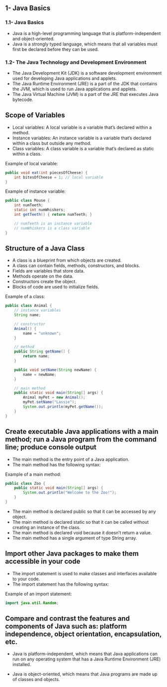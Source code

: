 ## 1- Java Basics

### 1.1- Java Basics
- Java is a high-level programming language that is platform-independent and object-oriented.
- Java is a strongly typed language, which means that all variables must first be declared before they can be used.

### 1.2- The Java Technology and Development Environment
- The Java Development Kit (JDK) is a software development environment used for developing Java applications and applets.
- The Java Runtime Environment (JRE) is a part of the JDK that contains the JVM, which is used to run Java applications and applets.
- The Java Virtual Machine (JVM) is a part of the JRE that executes Java bytecode.

## Scope of Variables

- Local variables: A local variable is a variable that’s declared within a method.
- Instance variables: An instance variable is a variable that’s declared within a class but outside any method.
- Class variables: A class variable is a variable that’s declared as static within a class.

Example of local variable:
```java
public void eat(int piecesOfCheese) {
    int bitesOfCheese = 1; // local variable
}
```
Example of instance variable:
```java
public class Mouse {
    int numTeeth;
    static int numWhiskers;
    int getTeeth() { return numTeeth; }

    // numTeeth is an instance variable
    // numWhiskers is a class variable
}
```

## Structure of a Java Class

- A class is a blueprint from which objects are created.
- A class can contain fields, methods, constructors, and blocks.
- Fields are variables that store data.
- Methods operate on the data.
- Constructors create the object.
- Blocks of code are used to initialize fields.

Example of a class:
```java
public class Animal {
    // instance variables
    String name;

    // constructor
    Animal() {
        name = "unknown";
    }

    // method 
    public String getName() {
        return name;
    }

    public void setName(String newName) {
        name = newName;
    }

    // main method 
    public static void main(String[] args) {
        Animal myPet = new Animal();
        myPet.setName("Lassie");
        System.out.println(myPet.getName());
    }
}
```

## Create executable Java applications with a main method; run a Java program from the command line; produce console output

- The main method is the entry point of a Java application.
- The main method has the following syntax:

Example of a main method:
```java
public class Zoo {
    public static void main(String[] args) {
        System.out.println("Welcome to the Zoo!");
    }
}
```

- The main method is declared public so that it can be accessed by any object.
- The main method is declared static so that it can be called without creating an instance of the class.
- The main method is declared void because it doesn’t return a value.
- The main method has a single argument of type String array.

## Import other Java packages to make them accessible in your code

- The import statement is used to make classes and interfaces available to your code.
- The import statement has the following syntax:

Example of an import statement:
```java
import java.util.Random;
```

## Compare and contrast the features and components of Java such as: platform independence, object orientation, encapsulation, etc.

- Java is platform-independent, which means that Java applications can run on any operating system that has a Java Runtime Environment (JRE) installed.

- Java is object-oriented, which means that Java programs are made up of classes and objects.

